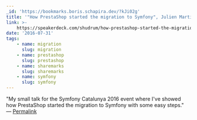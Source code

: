 ```yaml
---
_id: 'https://bookmarks.boris.schapira.dev/?kJi02g'
title: '"How PrestaShop started the migration to Symfony", Julien Martin'
link: >-
    https://speakerdeck.com/shudrum/how-prestashop-started-the-migration-to-symfony
date: '2016-07-31'
tags:
    - name: migration
      slug: migration
    - name: prestashop
      slug: prestashop
    - name: sharemarks
      slug: sharemarks
    - name: symfony
      slug: symfony
---
```


&quot;My small talk for the Symfony Catalunya 2016 event where I've showed how
PrestaShop started the migration to Symfony with some easy steps.&quot;
<br>&#8212;
<a href="https://bookmarks.boris.schapira.dev/?kJi02g" title="Permalink">Permalink</a>
